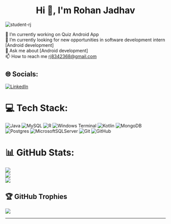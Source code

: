 <h1 align="center">Hi 👋, I'm Rohan Jadhav</h1>

<p align="left"> <img src="https://komarev.com/ghpvc/?username=student-rj&label=Profile%20views&color=0e75b6&style=flat" alt="student-rj" /> </p>

🔭 I’m currently working on Quiz Android App<br>
🤝 I’m currently looking for new opportunities in software development intern [Android development]<br>
💬 Ask me about [Android development]<br>
📫 How to reach me rj8342368@gmail.com<br>



## 🌐 Socials:
[![LinkedIn](https://img.shields.io/badge/LinkedIn-%230077B5.svg?logo=linkedin&logoColor=white)](https://linkedin.com/in/rohan-jadhav-683346260) 

# 💻 Tech Stack:
![Java](https://img.shields.io/badge/java-%23ED8B00.svg?style=plastic&logo=openjdk&logoColor=white) ![MySQL](https://img.shields.io/badge/mysql-4479A1.svg?style=plastic&logo=mysql&logoColor=white) ![R](https://img.shields.io/badge/r-%23276DC3.svg?style=plastic&logo=r&logoColor=white) ![Windows Terminal](https://img.shields.io/badge/Windows%20Terminal-%234D4D4D.svg?style=plastic&logo=windows-terminal&logoColor=white) ![Kotlin](https://img.shields.io/badge/kotlin-%237F52FF.svg?style=plastic&logo=kotlin&logoColor=white) ![MongoDB](https://img.shields.io/badge/MongoDB-%234ea94b.svg?style=plastic&logo=mongodb&logoColor=white) ![Postgres](https://img.shields.io/badge/postgres-%23316192.svg?style=plastic&logo=postgresql&logoColor=white) ![MicrosoftSQLServer](https://img.shields.io/badge/Microsoft%20SQL%20Server-CC2927?style=plastic&logo=microsoft%20sql%20server&logoColor=white) ![Git](https://img.shields.io/badge/git-%23F05033.svg?style=plastic&logo=git&logoColor=white) ![GitHub](https://img.shields.io/badge/github-%23121011.svg?style=plastic&logo=github&logoColor=white)
# 📊 GitHub Stats:
![](https://github-readme-stats.vercel.app/api?username=student-RJ&theme=blue-green&hide_border=false&include_all_commits=true&count_private=true)<br/>
![](https://github-readme-streak-stats.herokuapp.com/?user=student-RJ&theme=blue-green&hide_border=false)<br/>
![](https://github-readme-stats.vercel.app/api/top-langs/?username=student-RJ&theme=blue-green&hide_border=false&include_all_commits=true&count_private=true&layout=compact)

## 🏆 GitHub Trophies
![](https://github-profile-trophy.vercel.app/?username=student-RJ&theme=maroongold&no-frame=false&no-bg=false&margin-w=4)

---
